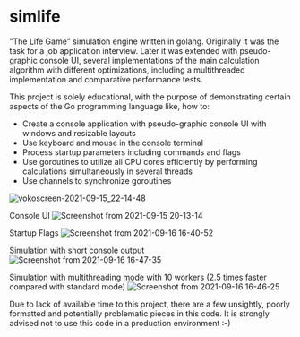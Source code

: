 # simlife
"The Life Game" simulation engine written in golang. Originally it was the task for a job application interview. Later it was extended with pseudo-graphic console UI, several implementations of the main calculation algorithm with different optimizations, including a multithreaded implementation and comparative performance tests.

This project is solely educational, with the purpose of demonstrating certain aspects of the Go programming language like, how to:
 - Create a console application with pseudo-graphic console UI with windows and resizable layouts
 - Use keyboard and mouse in the console terminal
 - Process startup parameters including commands and flags
 - Use goroutines to utilize all CPU cores efficiently by performing calculations simultaneously in several threads
 - Use channels to synchronize goroutines

![vokoscreen-2021-09-15_22-14-48](https://user-images.githubusercontent.com/41936843/133479356-913399ff-181c-4b74-9a67-8bd9d4e5755a.gif)

Console UI
![Screenshot from 2021-09-15 20-13-14](https://user-images.githubusercontent.com/41936843/133461802-475c712e-6fb3-4b7b-b560-e9ee344a19bc.png)

Startup Flags
![Screenshot from 2021-09-16 16-40-52](https://user-images.githubusercontent.com/41936843/133605908-f2d4b339-ffad-4d92-a8c7-79a60c1065e0.png)

Simulation with short console output
![Screenshot from 2021-09-16 16-47-35](https://user-images.githubusercontent.com/41936843/133606983-cdf62078-286c-4074-ae22-1aa4c6e0981d.png)

Simulation with multithreading mode with 10 workers (2.5 times faster compared with standard mode)
![Screenshot from 2021-09-16 16-46-25](https://user-images.githubusercontent.com/41936843/133607067-78a65986-16eb-428e-a236-d58d47556926.png)

Due to lack of available time to this project, there are a few unsightly, poorly formatted and potentially problematic pieces in this code. It is strongly advised not to use this code in a production environment :-)

